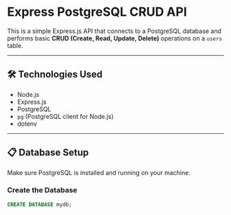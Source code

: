 # Express PostgreSQL CRUD API

This is a simple Express.js API that connects to a PostgreSQL database and performs basic **CRUD (Create, Read, Update, Delete)** operations on a `users` table.

---

## 🛠️ Technologies Used

- Node.js
- Express.js
- PostgreSQL
- `pg` (PostgreSQL client for Node.js)
- dotenv

---

## 📋 Database Setup

Make sure PostgreSQL is installed and running on your machine.

### Create the Database

```sql
CREATE DATABASE mydb;
